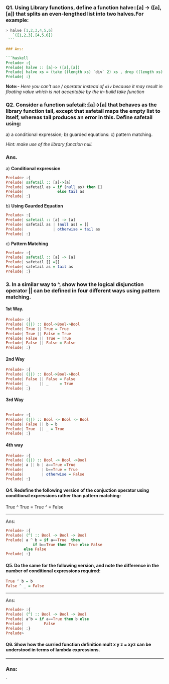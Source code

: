 ### Q1. Using Library functions, define a function halve::[a] -> ([a],[a]) that splits an even-lengthed list into two halves.For example:

   ```haskell
   > halve [1,2,3,4,5,6]
      `([1,2,3],[4,5,6])
    ```

### Ans:

```haskell
Prelude> :{
Prelude| halve :: [a]-> ([a],[a])
Prelude| halve xs = (take ((length xs) `div` 2) xs , drop ((length xs) `div` 2 )xs)
Prelude| :}
```
**Note:-** *Here you can't use / operator instead of `div` because it may result in floating value which is not acceptable by the in-build take function*


### Q2. Consider a function safetail::[a]->[a] that behaves as the library function tail, except that safetail maps the empty list to itself, whereas tail produces an error in this. Define safetail using:

a) a conditional expression;
b) guarded equations:
c) pattern matching.

*Hint: make use of the library function null.*

### Ans.

a) **Conditional expression**

```haskell
Prelude> :{
Prelude| safetail :: [a]->[a]
Prelude| safetail as = if (null as) then [] 
Prelude|               else tail as
Prelude| :}
```

b) **Using Gaurded Equation**

```haskell
Prelude> :{
Prelude| safetail :: [a] -> [a]
Prelude| safetail as | (null as) = []
Prelude|             | otherwise = tail as
Prelude| :}

```

c) **Pattern Matching**

```haskell
Prelude> :{
Prelude| safetail :: [a] -> [a]
Prelude| safetail [] =[]
Prelude| safetail as = tail as
Prelude| :}
```

### 3. In a similar way to ^, show how the logical disjunction operator || can be defined in four different ways using pattern matching.

#### 1st Way.

```haskell
Prelude> :{
Prelude| (||) :: Bool->Bool->Bool
Prelude| True || True = True
Prelude| True || False = True
Prelude| False || True = True
Prelude| False || False = False
Prelude| :}
```

#### 2nd Way

```haskell
Prelude> :{
Prelude| (||) :: Bool->Bool->Bool
Prelude| False || False = False
Prelude| _     || _     = True
Prelude| :}

```

#### 3rd Way

```haskell

Prelude> :{
Prelude| (||) :: Bool -> Bool -> Bool
Prelude| False || b = b
Prelude| True  || _ = True
Prelude| :}

```

#### 4th way

```haskell
Prelude> :{
Prelude| (||) :: Bool -> Bool ->Bool
Prelude| a || b | a==True =True
Prelude|        | b==True = True
Prelude|        | otherwise = False
Prelude| :}

```



#### Q4. Redefine the following version of the conjuction operator using conditional expressions rather than pattern matching:

True ^ True = True
_^_         = False

---

Ans:

```haskell
Prelude> :{
Prelude| (^) :: Bool -> Bool -> Bool
Prelude| a ^ b = if a==True  then 
		    if b==True then True else False
		else False
Prelude| :}
```


#### Q5. Do the same for the following version, and note the difference in the number of conditional expressions required:

 ```haskell
 True ^ b = b
 False ^ _ = False
 ```

---

Ans:

```haskell
Prelude> :{
Prelude| (^) :: Bool -> Bool -> Bool
Prelude| a^b = if a==True then b else
Prelude|         False
Prelude| :}
Prelude> 

```

#### Q6. Show how the curried function definition mult x y z = x*y*z can be understood in terms of lambda expressions.

---

### Ans:

`